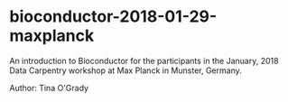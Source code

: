bioconductor-2018-01-29-maxplanck
=================================

An introduction to Bioconductor for the participants in the January, 2018 Data
Carpentry workshop at Max Planck in Munster, Germany.

Author: Tina O'Grady
